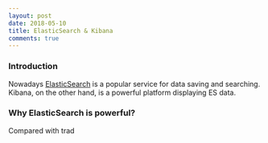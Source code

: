 ```yaml
---
layout: post
date: 2018-05-10
title: ElasticSearch & Kibana
comments: true
---
```


### Introduction

Nowadays [ElasticSearch](https://www.elastic.co/guide/en/elasticsearch/reference/current/docs.html) is a popular service for data saving and searching. Kibana, on the other hand, is a powerful platform displaying ES data.

### Why ElasticSearch is powerful? 

Compared with trad

